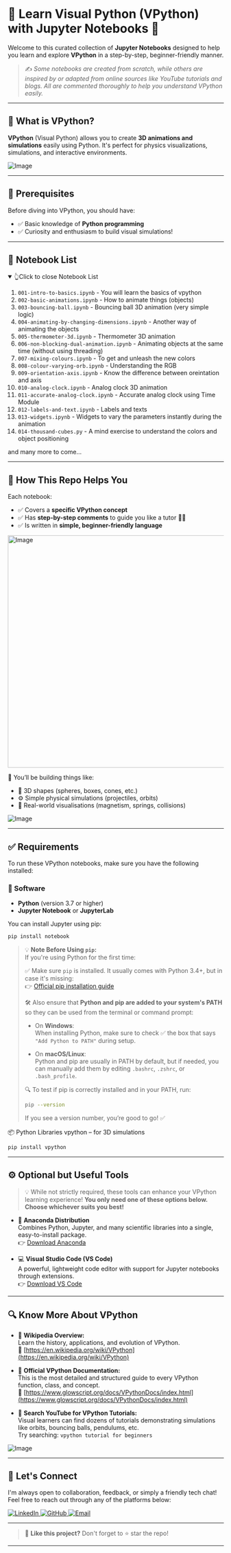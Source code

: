 # 🌟 Learn Visual Python (VPython) with Jupyter Notebooks 🚀

Welcome to this curated collection of **Jupyter Notebooks** designed to help you learn and explore **VPython** in a step-by-step, beginner-friendly manner.

> ✍️ _Some notebooks are created from scratch, while others are inspired by or adapted from online sources like YouTube tutorials and blogs. All are commented thoroughly to help you understand VPython easily._

---

## 🎯 What is VPython?

**VPython** (Visual Python) allows you to create **3D animations and simulations** easily using Python. It's perfect for physics visualizations, simulations, and interactive environments.

![Image](https://github.com/user-attachments/assets/5565f5e6-354a-445c-abcf-6816b8f2dc24)

---

## 🧠 Prerequisites

Before diving into VPython, you should have:
- ✅ Basic knowledge of **Python programming**
- ✅ Curiosity and enthusiasm to build visual simulations!

---

## 📄 Notebook List
<details open>
<summary>👆Click to close Notebook List</summary>


1. `001-intro-to-basics.ipynb` - You will learn the basics of vpython
2. `002-basic-animations.ipynb` - How to animate things (objects)
3. `003-bouncing-ball.ipynb` - Bouncing ball 3D animation (very simple logic)
4. `004-animating-by-changing-dimensions.ipynb` - Another way of animating the objects
5. `005-thermometer-3d.ipynb` - Thermometer 3D animation
6. `006-non-blocking-dual-animation.ipynb` - Animating objects at the same time (without using threading)
7. `007-mixing-colours.ipynb` - To get and unleash the new colors
8. `008-colour-varying-orb.ipynb` - Understanding the RGB
9. `009-orientation-axis.ipynb` - Know the difference between oreintation and axis
10. `010-analog-clock.ipynb` - Analog clock 3D animation
11. `011-accurate-analog-clock.ipynb` - Accurate analog clock using Time Module
12. `012-labels-and-text.ipynb` - Labels and texts
13. `013-widgets.ipynb` - Widgets to vary the parameters instantly during the animation
14. `014-thousand-cubes.py` - A mind exercise to understand the colors and object positioning
    
and many more to come...
</details>

---

## 📘 How This Repo Helps You

Each notebook:
- ✅ Covers a **specific VPython concept**
- ✅ Has **step-by-step comments** to guide you like a tutor 👨‍🏫
- ✅ Is written in **simple, beginner-friendly language**
  
<img width="1100" height="541" alt="Image" src="https://github.com/user-attachments/assets/b91024b7-e15e-4bad-aefc-63875d5d5bbc" />

🧪 You’ll be building things like:
- 🧊 3D shapes (spheres, boxes, cones, etc.)
- ⚙️ Simple physical simulations (projectiles, orbits)
- 🧲 Real-world visualisations (magnetism, springs, collisions)

![Image](https://github.com/user-attachments/assets/488138d8-ef28-409e-874a-a7071c4e0e91)

---

## ✅ Requirements

To run these VPython notebooks, make sure you have the following installed:

### 🔧 Software

- **Python** (version 3.7 or higher)
- **Jupyter Notebook** or **JupyterLab**

You can install Jupyter using pip:

```bash
pip install notebook
```

 > 💡 **Note Before Using `pip`:**  
  > If you're using Python for the first time:
  >
  > ✅ Make sure `pip` is installed. It usually comes with Python 3.4+, but in case it's missing:  
  > 👉 [Official pip installation guide](https://pip.pypa.io/en/stable/installation)
  >
  > 🛠️ Also ensure that **Python and pip are added to your system's PATH** so they can be used from the terminal or command prompt:
  >
  > - On **Windows**:  
  >   When installing Python, make sure to check ✅ the box that says  
  >   `"Add Python to PATH"` during setup.
  >
  > - On **macOS/Linux**:  
  >   Python and pip are usually in PATH by default, but if needed, you can manually add them by editing `.bashrc`, `.zshrc`, or `.bash_profile`.
  >
  > 🔍 To test if pip is correctly installed and in your PATH, run:
  > ```bash
  > pip --version
  > ```
  > If you see a version number, you’re good to go! ✅

📦 Python Libraries
vpython – for 3D simulations

```bash
pip install vpython
```

---

## ⚙️ Optional but Useful Tools

> 💡 While not strictly required, these tools can enhance your VPython learning experience!
>  **You only need one of these options below. Choose whichever suits you best!**

- 🐍 **Anaconda Distribution**  
  Combines Python, Jupyter, and many scientific libraries into a single, easy-to-install package.  
  👉 [Download Anaconda](https://www.anaconda.com/download)

- 💻 **Visual Studio Code (VS Code)**  
  A powerful, lightweight code editor with support for Jupyter notebooks through extensions.  
  👉 [Download VS Code](https://code.visualstudio.com/)

---

## 🔍 Know More About VPython

- 🧠 **Wikipedia Overview:**  
  Learn the history, applications, and evolution of VPython.  
  🔗 [https://en.wikipedia.org/wiki/VPython](https://en.wikipedia.org/wiki/VPython)

- 📘 **Official VPython Documentation:**  
  This is the most detailed and structured guide to every VPython function, class, and concept.  
  🔗 [https://www.glowscript.org/docs/VPythonDocs/index.html](https://www.glowscript.org/docs/VPythonDocs/index.html)

- 🎥 **Search YouTube for VPython Tutorials:**  
  Visual learners can find dozens of tutorials demonstrating simulations like orbits, bouncing balls, pendulums, etc.  
  Try searching: `vpython tutorial for beginners`
  
![Image](https://github.com/user-attachments/assets/6e382ff0-b11b-4eca-bff3-01e9d737524a)

  ---

## 🤝 Let's Connect

I'm always open to collaboration, feedback, or simply a friendly tech chat!  
Feel free to reach out through any of the platforms below:

<p align="left">
  <a href="https://www.linkedin.com/in/jabbar-khan-abdul/" target="_blank">
    <img alt="LinkedIn" src="https://img.shields.io/badge/LinkedIn-blue?style=for-the-badge&logo=linkedin&logoColor=white"/>
  </a>
  
  <a href="https://github.com/CodingMango" target="_blank">
    <img alt="GitHub" src="https://img.shields.io/badge/GitHub-181717?style=for-the-badge&logo=github&logoColor=white"/>
  </a>

  <a href="mailto:jk7906485@gmail.com" target="_blank">
    <img alt="Email" src="https://img.shields.io/badge/Email-D14836?style=for-the-badge&logo=gmail&logoColor=white"/>
  </a>  
</p>

 ---
 
> 🌟 **Like this project?** Don't forget to ⭐ star the repo!

---
